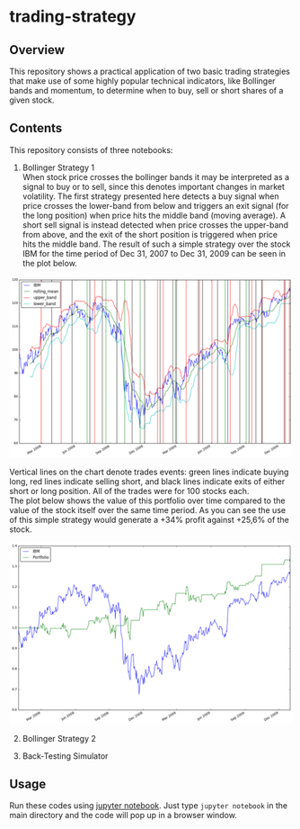 # trading-strategy

## Overview 

This repository shows a practical application of two basic trading strategies that make use of some highly popular technical indicators, like Bollinger bands and momentum, to determine when to buy, sell or short shares of a given stock.

## Contents

This repository consists of three notebooks:

1. Bollinger Strategy 1    
When stock price crosses the bollinger bands it may be interpreted as a signal to buy or to sell, since this denotes important changes in market volatility. 
The first strategy presented here detects a buy signal when price crosses the lower-band from below and triggers an exit signal (for the long position) when price hits the middle band (moving average).
A short sell signal is instead detected when price crosses the upper-band from above, and the exit of the short position is triggered when price hits the middle band.
The result of such a simple strategy over the stock IBM for the time period of Dec 31, 2007 to Dec 31, 2009 can be seen in the plot below. 

![Bollinger Strategy graph](https://github.com/Carmine977/trading-strategy/blob/master/data/images/IBM_Strategy_1.png)

Vertical lines on the chart denote trades events: green lines indicate buying long, red lines indicate selling short, and black lines indicate exits of either short or long position. All of the trades were for 100 stocks each.  
The plot below shows the value of this portfolio over time compared to the value of the stock itself over the same time period. As you can see the use of this simple strategy would generate a +34% profit against +25,6% of the stock.

![Bollinger Strategy value](https://github.com/Carmine977/trading-strategy/blob/master/data/images/IBM_Strategy_1_BackTesting.png)

2. Bollinger Strategy 2

3. Back-Testing Simulator



## Usage

Run these codes using [jupyter notebook](http://jupyter.readthedocs.io/en/latest/install.html). Just type `jupyter notebook` in the main directory and the code will pop up in a browser window. 





